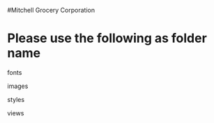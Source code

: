 #Mitchell Grocery Corporation

Please use the following as folder name
========================================

fonts

images

styles

views
